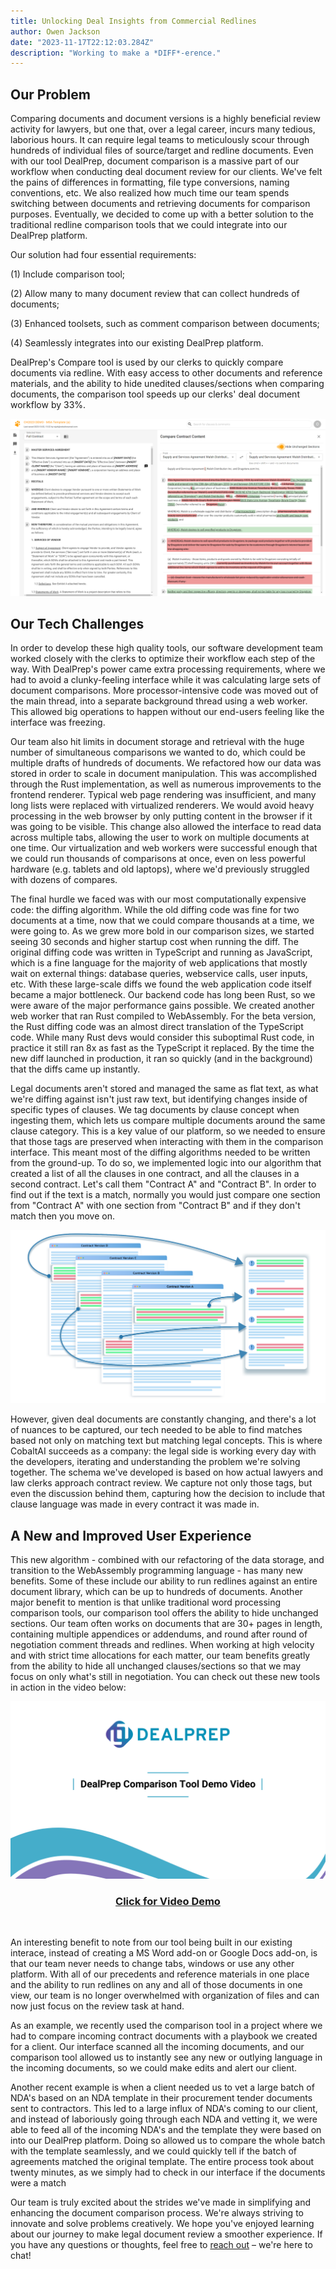 ```yaml
---
title: Unlocking Deal Insights from Commercial Redlines
author: Owen Jackson
date: "2023-11-17T22:12:03.284Z"
description: "Working to make a *DIFF*-erence."
---
```


## Our Problem

Comparing documents and document versions is a highly beneficial review activity for lawyers, but one that, over a legal career, incurs many tedious, laborious hours. It can require legal teams to meticulously scour through hundreds of individual files of source/target and redline documents. Even with our tool DealPrep, document comparison is a massive part of our workflow when conducting deal document review for our clients. We've felt the pains of differences in formatting, file type conversions, naming conventions, etc. We also realized how much time our team spends switching between documents and retrieving documents for comparison purposes. Eventually, we decided to come up with a better solution to the traditional redline comparison tools that we could integrate into our DealPrep platform.

Our solution had four essential requirements:

(1) Include comparison tool;

(2) Allow many to many document review that can collect hundreds of documents;

(3) Enhanced toolsets, such as comment comparison between documents;

(4) Seamlessly integrates into our existing DealPrep platform.

DealPrep's Compare tool is used by our clerks to quickly compare documents via redline. With easy access to other documents and reference materials, and the ability to hide unedited clauses/sections when comparing documents, the comparison tool speeds up our clerks' deal document workflow by 33%.

![DPComparisonSC](./DPComparisonSC.png)

## Our Tech Challenges

In order to develop these high quality tools, our software development team worked closely with the clerks to optimize their workflow each step of the way. With DealPrep's power came extra processing requirements, where we had to avoid a clunky-feeling interface while it was calculating large sets of document comparisons. More processor-intensive code was moved out of the main thread, into a separate background thread using a web worker. This allowed big operations to happen without our end-users feeling like the interface was freezing.

Our team also hit limits in document storage and retrieval with the huge number of simultaneous comparisons we wanted to do, which could be multiple drafts of hundreds of documents. We refactored how our data was stored in order to scale in document manipulation. This was accomplished through the Rust implementation, as well as numerous improvements to the frontend renderer. Typical web page rendering was insufficient, and many long lists were replaced with virtualized renderers. We would avoid heavy processing in the web browser by only putting content in the browser if it was going to be visible. This change also allowed the interface to read data across multiple tabs, allowing the user to work on multiple documents at one time. Our virtualization and web workers were successful enough that we could run thousands of comparisons at once, even on less powerful hardware (e.g. tablets and old laptops), where we'd previously struggled with dozens of compares.

The final hurdle we faced was with our most computationally expensive code: the diffing algorithm. While the old diffing code was fine for two documents at a time, now that we could compare thousands at a time, we were going to. As we grew more bold in our comparison sizes, we started seeing 30 seconds and higher startup cost when running the diff. The original diffing code was written in TypeScript and running as JavaScript, which is a fine language for the majority of web applications that mostly wait on external things: database queries, webservice calls, user inputs, etc. With these large-scale diffs we found the web application code itself became a major bottleneck. Our backend code has long been Rust, so we were aware of the major performance gains possible. We created another web worker that ran Rust compiled to WebAssembly. For the beta version, the Rust diffing code was an almost direct translation of the TypeScript code. While many Rust devs would consider this suboptimal Rust code, in practice it still ran 8x as fast as the TypeScript it replaced. By the time the new diff launched in production, it ran so quickly (and in the background) that the diffs came up instantly.

Legal documents aren't stored and managed the same as flat text, as what we're diffing against isn't just raw text, but identifying changes inside of specific types of clauses. We tag documents by clause concept when ingesting them, which lets us compare multiple documents around the same clause category. This is a key value of our platform, so we needed to ensure that those tags are preserved when interacting with them in the comparison interface. This meant most of the diffing algorithms needed to be written from the ground-up. To do so, we implemented logic into our algorithm that created a list of all the clauses in one contract, and all the clauses in a second contract. Let's call them "Contract A" and "Contract B". In order to find out if the text is a match, normally you would just compare one section from "Contract A" with one section from "Contract B" and if they don't match then you move on.

![ArticleIllustrationV2](./ArticleIllustrationV2.png)


However, given deal documents are constantly changing, and there's a lot of nuances to be captured, our tech needed to be able to find matches based not only on matching text but matching legal concepts. This is where CobaltAI succeeds as a company: the legal side is working every day with the developers, iterating and understanding the problem we're solving together. The schema we've developed is based on how actual lawyers and law clerks approach contract review. We capture not only those tags, but even the discussion behind them, capturing how the decision to include that clause language was made in every contract it was made in.

## A New and Improved User Experience

This new algorithm - combined with our refactoring of the data storage, and transition to the WebAssembly programming language - has many new benefits. Some of these include our ability to run redlines against an entire document library, which can be up to hundreds of documents.
Another major benefit to mention is that unlike traditional word processing comparison tools, our comparison tool offers the ability to hide unchanged sections. Our team often works on documents that are 30+ pages in length, containing multiple appendices or addendums, and round after round of negotiation comment threads and redlines. When working at high velocity and with strict time allocations for each matter, our team benefits greatly from the ability to hide all unchanged clauses/sections so that we may focus on only what's still in negotiation. You can check out these new tools in action in the video below:

[![NewDemoTitle.png](./NewDemoTitle.png)](https://vimeo.com/886962695?share=copy)
### <div align="center">[Click for Video Demo](https://vimeo.com/886962695?share=copy)<div align="center">
&nbsp; 

An interesting benefit to note from our tool being built in our existing interace, instead of creating a MS Word add-on or Google Docs add-on, is that our team never needs to change tabs, windows or use any other platform. With all of our precedents and reference materials in one place and the ability to run redlines on any and all of those documents in one view, our team is no longer overwhelmed with organization of files and can now just focus on the review task at hand.

As an example, we recently used the comparison tool in a project where we had to compare incoming contract documents with a playbook we created for a client. Our interface scanned all the incoming documents, and our comparison tool allowed us to instantly see any new or outlying language in the incoming documents, so we could make edits and alert our client.

Another recent example is when a client needed us to vet a large batch of NDA's based on an NDA template in their procurement tender documents sent to contractors. This led to a large influx of NDA's coming to our client, and instead of laboriously going through each NDA and vetting it, we were able to feed all of the incoming NDA's and the template they were based on into our DealPrep platform. Doing so allowed us to compare the whole batch with the template seamlessly, and we could quickly tell if the batch of agreements matched the original template. The entire process took about twenty minutes, as we simply had to check in our interface if the documents were a match

Our team is truly excited about the strides we've made in simplifying and enhancing the document comparison process. We're always striving to innovate and solve problems creatively. We hope you've enjoyed learning about our journey to make legal document review a smoother experience. If you have any questions or thoughts, feel free to [reach out](https://dealprep.co/#contactAnchor) – we're here to chat!
